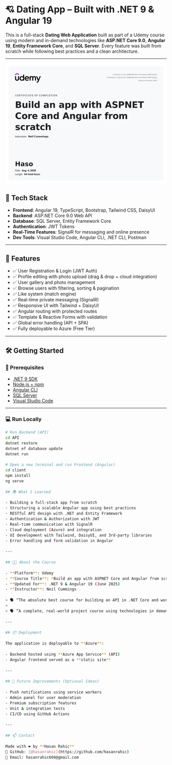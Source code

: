# 💘 Dating App – Built with .NET 9 & Angular 19

This is a full-stack **Dating Web Application** built as part of a Udemy course using modern and in-demand technologies like **ASP.NET Core 9.0**, **Angular 19**, **Entity Framework Core**, and **SQL Server**. Every feature was built from scratch while following best practices and a clean architecture.

---

![App Screenshot](./assets/UC-4326b446-0c4c-411e-8ed0-419871cd1acd-1.jpg)

## 🔧 Tech Stack

- **Frontend**: Angular 19, TypeScript, Bootstrap, Tailwind CSS, DaisyUI  
- **Backend**: ASP.NET Core 9.0 Web API  
- **Database**: SQL Server, Entity Framework Core  
- **Authentication**: JWT Tokens  
- **Real-Time Features**: SignalR for messaging and online presence  
- **Dev Tools**: Visual Studio Code, Angular CLI, .NET CLI, Postman  

---

## 🚀 Features

- ✅ User Registration & Login (JWT Auth)
- ✅ Profile editing with photo upload (drag & drop + cloud integration)
- ✅ User gallery and photo management
- ✅ Browse users with filtering, sorting & pagination
- ✅ Like system (match engine)
- ✅ Real-time private messaging (SignalR)
- ✅ Responsive UI with Tailwind + DaisyUI
- ✅ Angular routing with protected routes
- ✅ Template & Reactive Forms with validation
- ✅ Global error handling (API + SPA)
- ✅ Fully deployable to Azure (Free Tier)

---

## 🛠️ Getting Started

### 🔗 Prerequisites

- [.NET 9 SDK](https://dotnet.microsoft.com/download)
- [Node.js + npm](https://nodejs.org/)
- [Angular CLI](https://angular.io/cli)
- [SQL Server](https://www.microsoft.com/en-us/sql-server/)
- [Visual Studio Code](https://code.visualstudio.com/)

---

### 💻 Run Locally

```bash
# Run Backend (API)
cd API
dotnet restore
dotnet ef database update
dotnet run

# Open a new terminal and run Frontend (Angular)
cd client
npm install
ng serve

## 📚 What I Learned

- Building a full-stack app from scratch
- Structuring a scalable Angular app using best practices
- RESTful API design with .NET and Entity Framework
- Authentication & Authorization with JWT
- Real-time communication with SignalR
- Cloud deployment (Azure) and integration
- UI development with Tailwind, DaisyUI, and 3rd-party libraries
- Error handling and form validation in Angular

---

## 🧑‍🎓 About the Course

- **Platform**: Udemy  
- **Course Title**: *Build an app with ASPNET Core and Angular from scratch*  
- **Updated For**: .NET 9 & Angular 19 (June 2025)  
- **Instructor**: Neil Cummings  

> 🗣️ “The absolute best course for building an API in .NET Core and working with Angular!” – *Jim (Student)*  
>  
> 🗣️ “A complete, real-world project course using technologies in demand.” – *Daniyal (Student)*

---

## 📦 Deployment

The application is deployable to **Azure**:

- Backend hosted using **Azure App Service** (API)
- Angular frontend served as a **static site**

---

## 🧪 Future Improvements (Optional Ideas)

- Push notifications using service workers
- Admin panel for user moderation
- Premium subscription features
- Unit & integration tests
- CI/CD using GitHub Actions

---

## 📫 Contact

Made with ❤️ by **Hasan Rahic**  
🔗 GitHub: [@hasanrahic](https://github.com/hasanrahic)  
📧 Email: hasanrahic604@gmail.com
